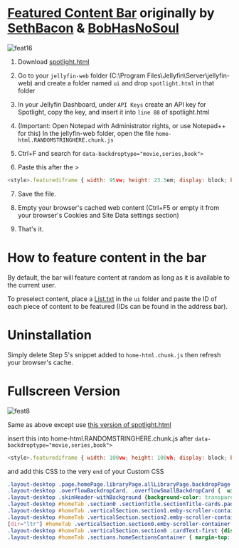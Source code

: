 # [Featured Content Bar](https://github.com/BobHasNoSoul/jellyfin-mods/blob/main/10.9.x.md#featured-content-bar-109xx) originally by [SethBacon](https://forum.jellyfin.org/u-sethbacon) & [BobHasNoSoul](https://github.com/BobHasNoSoul)

![feat16](https://github.com/user-attachments/assets/767dcd73-460b-43f9-8feb-6b0d7fbd703b)

1. Download [spotlight.html](https://github.com/tedhinklater/Jellyfin-Featured-Content-Bar/blob/main/spotlight.html)

2. Go to your ```jellyfin-web``` folder (C:\Program Files\Jellyfin\Server\jellyfin-web) and create a folder named ```ui``` and drop ```spotlight.html``` in that folder

3. In your Jellyfin Dashboard, under ```API Keys``` create an API key for Spotlight, copy the key, and insert it into ```line 88``` of spotlight.html

4. (Important: Open Notepad with Administrator rights, or use Notepad++ for this) In the jellyfin-web folder, open the file ```home-html.RANDOMSTRINGHERE.chunk.js```

5. Ctrl+F and search for ```data-backdroptype="movie,series,book">``` 

6. Paste this after the >

```js
<style>.featurediframe { width: 95vw; height: 23.5em; display: block; border: 0px solid #000; margin: 0 auto; margin-bottom: 40px} @media (min-width: 2000px) { .featurediframe {height: 18em; font-size: 175%;} .layout-desktop #homeTab .sections.homeSectionsContainer {margin-top: -3em !important;}} @media (max-width:1000px) and (orientation:portrait) {.featurediframe {height: 46vh;}} @media (max-width:1000px) and (orientation:landscape) {.featurediframe {height: 98vh;}} </style><iframe class="featurediframe" src="/web/ui/spotlight.html"></iframe>
```
7. Save the file.

8. Empty your browser's cached web content (Ctrl+F5 or empty it from your browser's Cookies and Site Data settings section)

9. That's it.

# How to feature content in the bar

By default, the bar will feature content at random as long as it is available to the current user. 

To preselect content, place a [List.txt](https://github.com/tedhinklater/Jellyfin-Featured-Content-Bar/blob/main/List.txt) in the ```ui``` folder and paste the ID of each piece of content to be featured (IDs can be found in the address bar). 

# Uninstallation

Simply delete Step 5's snippet added to ```home-html.chunk.js``` then refresh your browser's cache.

# Fullscreen Version

![feat8](https://github.com/user-attachments/assets/d6855e23-8c08-4a8b-b05d-6ba9c9895672)

Same as above except use [this version of spotlight.html](https://github.com/tedhinklater/Jellyfin-Featured-Content-Bar/blob/main/fullscreen/spotlight.html) 

insert this into home-html.RANDOMSTRINGHERE.chunk.js after ```data-backdroptype="movie,series,book">``` 

```js
<style>.featurediframe { width: 100vw; height: 100vh; display: block; border: 0px solid #000; margin: 0 auto; margin-bottom: 40px} @media (max-width:1000px) and (orientation:portrait) {.featurediframe {height: 46vh; width: 95vw;}} @media (max-width:1000px) and (orientation:landscape) {.featurediframe {height: 98vh; width: 95vw;}} @media (min-width: 2000px) { .featurediframe {height:102vh;}}</style><iframe class="featurediframe" src="/web/ui/spotlight.html"></iframe>
```

and add this CSS to the very ```end``` of your Custom CSS

```css
.layout-desktop .page.homePage.libraryPage.allLibraryPage.backdropPage.pageWithAbsoluteTabs.withTabs.mainAnimatedPage { margin-top:-4.5em;}
.layout-desktop .overflowBackdropCard, .overflowSmallBackdropCard {  width: 12.7vw !important;  padding-right: 1.85em;}
.layout-desktop .skinHeader-withBackground {background-color: transparent; backdrop-filter: blur(0px);}
.layout-desktop #homeTab .section0 .sectionTitle.sectionTitle-cards.padded-left {  display: none !important;}
.layout-desktop #homeTab .verticalSection.section1.emby-scroller-container {  position: relative;  top: -27em;  left: 73em; width: 44vw; margin-bottom: -17em;}
.layout-desktop #homeTab .verticalSection.section2.emby-scroller-container::after { content: ''; position: fixed; top: 0; left: 0; width: 100%; height: 100vw; background: black; z-index: -1;}
[dir="ltr"] #homeTab .verticalSection.section0.emby-scroller-container .emby-scrollbuttons {right: -5em; top: -2em;}
.layout-desktop #homeTab .verticalSection.section0 .cardText-first {display: none !important;}
.layout-desktop #homeTab .sections.homeSectionsContainer { margin-top: 2em;}
```
